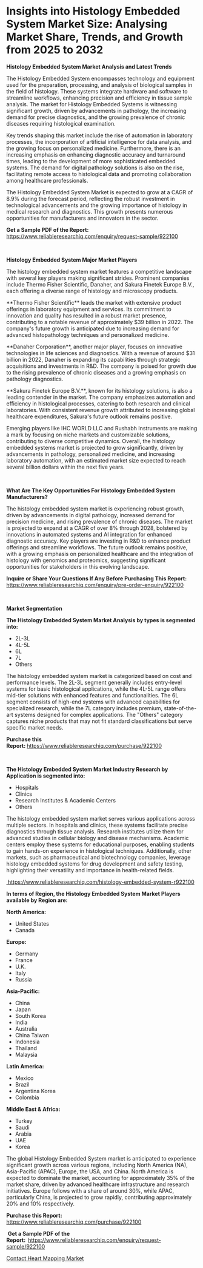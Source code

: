 <p><h1>Insights into Histology Embedded System Market Size: Analysing Market Share, Trends, and Growth from 2025 to 2032</h1></p><p><strong>Histology Embedded System Market Analysis and Latest Trends</strong></p>
<p><p>The Histology Embedded System encompasses technology and equipment used for the preparation, processing, and analysis of biological samples in the field of histology. These systems integrate hardware and software to streamline workflows, enhancing precision and efficiency in tissue sample analysis. The market for Histology Embedded Systems is witnessing significant growth, driven by advancements in pathology, the increasing demand for precise diagnostics, and the growing prevalence of chronic diseases requiring histological examination.</p><p>Key trends shaping this market include the rise of automation in laboratory processes, the incorporation of artificial intelligence for data analysis, and the growing focus on personalized medicine. Furthermore, there is an increasing emphasis on enhancing diagnostic accuracy and turnaround times, leading to the development of more sophisticated embedded systems. The demand for digital pathology solutions is also on the rise, facilitating remote access to histological data and promoting collaboration among healthcare professionals.</p><p>The Histology Embedded System Market is expected to grow at a CAGR of 8.9% during the forecast period, reflecting the robust investment in technological advancements and the growing importance of histology in medical research and diagnostics. This growth presents numerous opportunities for manufacturers and innovators in the sector.</p></p>
<p><strong>Get a Sample PDF of the Report:&nbsp;</strong> <a href="https://www.reliableresearchiq.com/enquiry/request-sample/922100?utm_campaign=3279&utm_medium=2&utm_source=Github&utm_content=ia&utm_term=07032025&utm_id=histology-embedded-system">https://www.reliableresearchiq.com/enquiry/request-sample/922100</a></p>
<p>&nbsp;</p>
<p><strong>Histology Embedded System Major Market Players</strong></p>
<p><p>The histology embedded system market features a competitive landscape with several key players making significant strides. Prominent companies include Thermo Fisher Scientific, Danaher, and Sakura Finetek Europe B.V., each offering a diverse range of histology and microscopy products.</p><p>**Thermo Fisher Scientific** leads the market with extensive product offerings in laboratory equipment and services. Its commitment to innovation and quality has resulted in a robust market presence, contributing to a notable revenue of approximately $39 billion in 2022. The company's future growth is anticipated due to increasing demand for advanced histopathology techniques and personalized medicine.</p><p>**Danaher Corporation**, another major player, focuses on innovative technologies in life sciences and diagnostics. With a revenue of around $31 billion in 2022, Danaher is expanding its capabilities through strategic acquisitions and investments in R&D. The company is poised for growth due to the rising prevalence of chronic diseases and a growing emphasis on pathology diagnostics.</p><p>**Sakura Finetek Europe B.V.**, known for its histology solutions, is also a leading contender in the market. The company emphasizes automation and efficiency in histological processes, catering to both research and clinical laboratories. With consistent revenue growth attributed to increasing global healthcare expenditures, Sakura's future outlook remains positive.</p><p>Emerging players like IHC WORLD LLC and Rushabh Instruments are making a mark by focusing on niche markets and customizable solutions, contributing to diverse competitive dynamics. Overall, the histology embedded systems market is projected to grow significantly, driven by advancements in pathology, personalized medicine, and increasing laboratory automation, with an estimated market size expected to reach several billion dollars within the next five years.</p></p>
<p>&nbsp;</p>
<p><strong>What Are The Key Opportunities For Histology Embedded System Manufacturers?</strong></p>
<p><p>The histology embedded system market is experiencing robust growth, driven by advancements in digital pathology, increased demand for precision medicine, and rising prevalence of chronic diseases. The market is projected to expand at a CAGR of over 8% through 2028, bolstered by innovations in automated systems and AI integration for enhanced diagnostic accuracy. Key players are investing in R&D to enhance product offerings and streamline workflows. The future outlook remains positive, with a growing emphasis on personalized healthcare and the integration of histology with genomics and proteomics, suggesting significant opportunities for stakeholders in this evolving landscape.</p></p>
<p><strong>Inquire or Share Your Questions If Any Before Purchasing This Report:</strong> <a href="https://www.reliableresearchiq.com/enquiry/pre-order-enquiry/922100?utm_campaign=3279&utm_medium=2&utm_source=Github&utm_content=ia&utm_term=07032025&utm_id=histology-embedded-system">https://www.reliableresearchiq.com/enquiry/pre-order-enquiry/922100</a></p>
<p>&nbsp;</p>
<p><strong>Market Segmentation</strong></p>
<p><strong>The Histology Embedded System Market Analysis by types is segmented into:</strong></p>
<p><ul><li>2L-3L</li><li>4L-5L</li><li>6L</li><li>7L</li><li>Others</li></ul></p>
<p><p>The histology embedded system market is categorized based on cost and performance levels. The 2L-3L segment generally includes entry-level systems for basic histological applications, while the 4L-5L range offers mid-tier solutions with enhanced features and functionalities. The 6L segment consists of high-end systems with advanced capabilities for specialized research, while the 7L category includes premium, state-of-the-art systems designed for complex applications. The "Others" category captures niche products that may not fit standard classifications but serve specific market needs.</p></p>
<p><strong>Purchase this Report:&nbsp;</strong><a href="https://www.reliableresearchiq.com/purchase/922100?utm_campaign=3279&utm_medium=2&utm_source=Github&utm_content=ia&utm_term=07032025&utm_id=histology-embedded-system">https://www.reliableresearchiq.com/purchase/922100</a></p>
<p>&nbsp;</p>
<p><strong>The Histology Embedded System Market Industry Research by Application is segmented into:</strong></p>
<p><ul><li>Hospitals</li><li>Clinics</li><li>Research Institutes & Academic Centers</li><li>Others</li></ul></p>
<p><p>The histology embedded system market serves various applications across multiple sectors. In hospitals and clinics, these systems facilitate precise diagnostics through tissue analysis. Research institutes utilize them for advanced studies in cellular biology and disease mechanisms. Academic centers employ these systems for educational purposes, enabling students to gain hands-on experience in histological techniques. Additionally, other markets, such as pharmaceutical and biotechnology companies, leverage histology embedded systems for drug development and safety testing, highlighting their versatility and importance in health-related fields.</p></p>
<p><a href="https://www.reliableresearchiq.com/histology-embedded-system-r922100?utm_campaign=3279&utm_medium=2&utm_source=Github&utm_content=ia&utm_term=07032025&utm_id=histology-embedded-system">&nbsp;https://www.reliableresearchiq.com/histology-embedded-system-r922100</a></p>
<p><strong>In terms of Region, the Histology Embedded System Market Players available by Region are:</strong></p>
<p>
    <p> <strong> North America: </strong>
        <ul>
            <li>United States</li>
            <li>Canada</li>
        </ul>
        </p> 
    <p> <strong> Europe: </strong>
        <ul>
            <li>Germany</li>
            <li>France</li>
            <li>U.K.</li>
            <li>Italy</li>
            <li>Russia</li>
        </ul>
        </p> 
    <p> <strong> Asia-Pacific: </strong>
        <ul>
            <li>China</li>
            <li>Japan</li>
            <li>South Korea</li>
            <li>India</li>
            <li>Australia</li>
            <li>China Taiwan</li>
            <li>Indonesia</li>
            <li>Thailand</li>
            <li>Malaysia</li>
        </ul>
        </p> 
    <p> <strong> Latin America: </strong>
        <ul>
            <li>Mexico</li>
            <li>Brazil</li>
            <li>Argentina Korea</li>
            <li>Colombia</li>
        </ul>
        </p> 
    <p> <strong> Middle East & Africa: </strong>
        <ul>
            <li>Turkey</li>
            <li>Saudi</li>
            <li>Arabia</li>
            <li>UAE</li>
            <li>Korea</li>
        </ul>
    </p>
    </p>
<p><p>The global Histology Embedded System market is anticipated to experience significant growth across various regions, including North America (NA), Asia-Pacific (APAC), Europe, the USA, and China. North America is expected to dominate the market, accounting for approximately 35% of the market share, driven by advanced healthcare infrastructure and research initiatives. Europe follows with a share of around 30%, while APAC, particularly China, is projected to grow rapidly, contributing approximately 20% and 10% respectively.</p></p>
<p><strong>Purchase this Report: </strong><a href="https://www.reliableresearchiq.com/purchase/922100?utm_campaign=3279&utm_medium=2&utm_source=Github&utm_content=ia&utm_term=07032025&utm_id=histology-embedded-system">https://www.reliableresearchiq.com/purchase/922100</a></p>
<p>&nbsp;<strong>Get a Sample PDF of the Report:&nbsp;&nbsp;</strong><a href="https://www.reliableresearchiq.com/enquiry/request-sample/922100?utm_campaign=3279&utm_medium=2&utm_source=Github&utm_content=ia&utm_term=07032025&utm_id=histology-embedded-system">https://www.reliableresearchiq.com/enquiry/request-sample/922100</a></p>
<p><strong></strong></p>
<p><p><a href="https://github.com/felishtimoti/Market-Research-Report-List-1/blob/main/contact-heart-mapping-market.md?utm_campaign=3279&utm_medium=2&utm_source=Github&utm_content=ia&utm_term=07032025&utm_id=histology-embedded-system">Contact Heart Mapping Market</a></p></p>